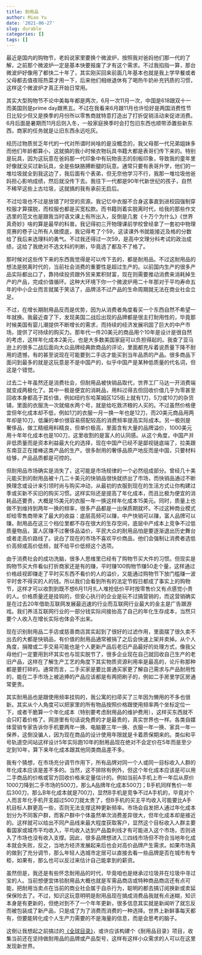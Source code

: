 ```yaml
---
title: 耐用品
author: Miao Yu
date: '2021-06-27'
slug: durable
categories: []
tags: []
---
```

最近是国内的购物节，老妈说家里要换个微波炉，按照我对爸妈他们那一代的了解，之前那个微波炉一定是基本快要报废了才有这个需求。不过我掐指一算，那台微波炉好像用了都快二十年了，其实刚买回来前面几年基本也就是我上学早餐或者父母都去值夜班热菜才用一下，后来他们相继退休有了喝热牛奶补充钙质的习惯，这样这个微波炉才真正开始日常用。

其实大型购物节不论中美每年都是两次，6月一次11月一次，中国是618跟双十一而美国则是prime day跟黑五。不过在我看来6月跟11月也许恰好是两国消费性节日比较少但又是换季的月份所以零售商就特意打造出了打折促销活动来促进消费。6月后面是暑期而11月后则入冬，一般家庭换季时会打包旧东西也顺带添置些新东西，商家的任务就是让旧东西永远吃灰。

经历过物质贫乏年代的一代对所谓时尚啥的是没概念的，我父母那一代兄弟姐妹多而他们年龄都算小，这就搞的我小时候衣物玩具书籍大都是表哥们传下来的。特别是玩具，因为这玩意在爸妈那一代印象中有玩物丧志的刻板印象，导致我的童年里好像就没买过新玩具，全是些缺胳膊断腿的玩意。通常只要有表哥升学，他们的一堆垃圾就全到我这边了，我后面有个表弟，但无奈他学习不行，我那一堆垃圾他爸妈担心影响成绩，然后就没传下去。我往下一代都是90年代新世纪的孩子，自然不稀罕这些上古垃圾，这就搞的我有承前无启后。

不过垃圾也不过是放错了时空的资源。我记忆中衣服不合身这事直到进校园强制穿校服才算摆脱，而校服也都是买宽松款。而书籍则着实脱离时代，给我的那些作文选里的范文也是跟我当时语文课上有所出入，反倒是几套《十万个为什么》《世界真奇妙》啥的算是最早的科普。我记得初三开物理课前学校曾经拿了一套初中物理竞赛的卷子让所有人做摸底，我记得考了个59，这读课外书就能接近及格的分数给了我后来选理科的勇气。不过我还得过一次59，是高中文理分科考试的政治成绩，这给了我绝对不选文科的判断，毕竟选了都及不了格了。

那时候对这些传下来的东西我觉得是可以传下去的，都是耐用品。不过这耐用品的想法是脱离时代的，当前社会消费的重要性是超过生产的。以前国内生产的很多产品实际都出口了，靠持续投资跟外贸来累积财富，现在则需要推动消费来消耗掉生产的产品，完成价值循环。这种大环境下你一个微波炉用二十年那对于平均寿命五年的中小企业而言就属于笑话了，品牌活不过产品的生命周期就无法在商业社会立足。

不过，在增长期耐用品反而是优势，因为从消费者角度看买一个东西自然不希望一年就换。我最近查了下，发现美国二战后出现的品牌都是很主打耐用性的，毕竟那时候美国有婴儿潮提供不断增长的需求，而持续的经济发展巩固了巨大的中产市场，提供了可持续的购买力。那年代一件20美元的商品用个10年是设计是很自然的考虑，这样年化成本2美元，也是大多数美国家庭可以负担得起的。我查了亚马逊上的很多二战后面向大众品牌经典款商品的评论，里面都充斥着说质量下降不耐用的遗憾，有的甚至说现在可能要到二手店才能买到当年品质的产品。很多商品下面问到最多的就是这玩意是不是中国产的，似乎中国产是某种低质量的代名词，但这是个错觉。

过去二十年虽然还是消费社会，但耐用品被快销品取代，世界工厂马达一开消费端就变成两极化了。其中一极是便宜的消耗品，用料过得去但回收价值几乎为零甚至回收本身都高于其价值，例如纽约东哈莱姆区125街上就有1刀，5刀或10刀的杂货铺，里面的衣服洗一次就缩水两个号，就是给吃救济粮的人买的。不过虽然价格便宜但年化成本却不低，例如1刀的衣服一月一换一年也是12刀，而20美元商品用两年却是10刀，低廉的单价很容易搭配较高的消费频率提高实际成本。另一极则是奢侈品，做工精细用料精良，但单价极高，里面含有大量的品牌溢价，1000美元用十年年化成本也是100刀，这里收割的是富人的认同感。从这个角度，中国产并非低质量而是资本利益最大化的选择，现在中国产已经不是鄙视链底端了，拉美跟东南亚正在接棒这类产品的生产。很多耐用的奢侈品原产地反而是中国，只要材料给够，产品品质都是可控的。

但耐用品市场确实是消失了，这可能是市场规律的一个必然组成部分。曾经几十美元能买到的耐用品被十几二十美元的快销品很快就挤出了市场，而快销品通过不断换理念或设计来引领时尚与购买冲动，从最初的衣服到现在的生活方式让你构建过季或买新不买旧的购买习惯。这样实际还是提高了年化成本，而且比极为便宜的消耗品还要贵，大概是15美元的衣服一年一换这样年化成本15美元。同时，质量上也做不到维持到两年一换的频率，很多产品都是一出保质期就坏。不过这种商业模式却给零售商带来了最大的收益：底层高频可以赚，中产快销可以赚，富人品牌可以赚。耐用品在这三个档位里都不存在很大的生存空间，底层中产成本上竞争不过低质量物品，富人区赚不过奢侈品溢价，平民大众的耐用品怕是要逐渐退出历史舞台或者走高价路线了。说白了现在的市场不喜欢平价商品，他们会强制让消费者选低价高频或高价低频，就不给平价低频这个选项。

由于消费社会的成功洗脑，很多人思维里已经有了购物节买大件的习惯。但现实是购物节买大件看似打折商家还是有的赚，平时赚100购物节赚50走个量，这样通过价格歧视即赚走了平时买东西不看价的人的溢价，又能通过购物节下放门槛赚一波平时舍不得买的人的钱。所以我们会看到所有的法定节假日都成了事实上的购物节，这样才可以收割到既不想6月11月扎人堆抢低价平时按零售价又有点感觉小贵的人。价格质量还是挂钩的，但安心执行的企业是玩不过搞营销的，而这营销确实是在过去20年借助互联网发展最迅速的行业而互联网行业最大的金主是广告跟游戏。我们养活互联网行业的一部分钱实际间接抬高了自己的年化生存成本，当然只要个人收入在增长实际也体会不出来。

现在识别耐用品二手店或慈善商店其实起到了很好的过滤作用，里面摆了很久卖不出去的大都是快销品，有价值的耐用品通常被捐了之后会快速上架并卖掉。从个人角度，捐赠或二手交易可能也是个人更新产品后老旧产品最好的处理方式，像我父母他们一定要用到坏其实也与现实脱节了，很多企业现在自己就回收自己生产的老旧产品，这样在了解生产工艺的角度下其实物质资源利用率是最高的，论斤称那种都是要打碎的。通常而言，二手买家是要比普通买家更了解自己需求与产品耐用性的，能在二手市场上被追捧的产品应该都是有两把刷子的，例如二手房里学区房通常更贵。

其实耐用品也是跟使用频率挂钩的，我公寓的扫帚买了三年因为懒用的不多也很新。其实从个人角度可以把家里的所有物品按照价格跟使用频率两个坐标定位一下，或者干脆算一个年化成本（特别要考虑耐用品的维护费用），这样买东西就不会只盯着价格了。网游里有句话说免费的才是最贵的，真实世界也一样。各类自媒体营销专家告诉你手机要两年一换、电脑要三年一换、衣服一年一换、家具一年一保养，这倒没骗人，因为现在商品的设计使用年限就是卡着质保期来的。类似和平号轨道空间站这样设计5年实际跑10年的耐用品现在绝对不会定价在5年而是至少定到10年，算下来年化成本跟其他同类商品差不多。

我有个猜想，在市场充分调节作用下，所有品牌对同一个人或同一目标收入人群的年化成本应该是差不多的。当然，这不排除有例外，但这个年化成本应该是可以用二手商品的价格或官方回收价格来定量估计的。例如当前A手机上市一年后从原价1000刀降到二手市场的500刀，那么A品牌年化成本500刀；B手机同样售价一年后300刀，那么B年化成本就是700刀，显然B手机是竞争不过A手机的，毕竟对个人而言年化手机开支超过500刀就太贵了，但B手机的买主平均收入可能要比A手机目标人群更高一些，否则无法支撑这种更新频率。市场会自发把人通过年化成本划分为不同客户群，而客户群中个体虽然单次消费差异很大，但年化成本却是接近的。这样就可以给出不同产品线来最大程度获取客户，显然这个目标收入人群主要看国家或城市平均收入，平均收入达到产品盈利线才有可能进入这个市场，否则进入了市场也没有收入支撑。因此，很多品牌想进入三四线市场但不符合当地年化成本就会失败，反之，当地方经济发展起来后也会对高价品牌产生需求。如果市场真的做到了充分调节，那么年轻人选城市定居可以直接去看一些品牌是否在城市有专柜，如果有，那么也可以反过来估计自己能拿到的薪资。

虽然但是，我还是有些怀念耐用品的时代，毕竟咱也是继承过垃圾并在垃圾中寻过宝的人。当前想便宜体验耐用品大概也就是军需品商店或特种商品商店还有点可能，把耐用当卖点在当前的商业社会属于自杀行为，聪明的都去搞订阅换新或卖延保保险去了。不过，知识这玩意明明是耐用品现在搞成消费品我就有点迷糊，知识本身是有更新的，但绝对到不了一个年年更新，很多信息其实就是新闻听了就忘反而被包装成了新产品，只是成了为了消费而消费的一种选择。世界上新鲜事每天都有，但要能转化成个人生产力需要的不是海量的信息，而是会思考的脑子。

这倒让我想起之前搞过的[《全球目录》](https://github.com/yufree/yufree.cn/issues/7)，或许应该构建个《耐用品目录》项目，收集当前还在坚持做耐用品的品牌或产品型号，这样有这样小众需求的人可以在这里发现新世界。
